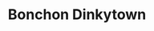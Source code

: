 ---
layout: place
title: "Bonchon Dinkytown"
permalink: /minnesota/minneapolis/bonchon-dinkytown.html
stateAbbr: MN
stateName: Minnesota
cityName: Minneapolis
seo:
  name: "Bonchon Dinkytown"
  type: Restaurant
  links: null
description: "Looking for sushi in Minneapolis, Minnesota? Check out Bonchon Dinkytown for a delightful Japanese dining experience. Enjoy a variety of sushi and other dish..."
place_id: ChIJiXumPl8ts1IRDLwYpqdevIQ
photos:
  - name: >-
      places/ChIJiXumPl8ts1IRDLwYpqdevIQ/photos/AeeoHcK6cBlz6pTyoB379h0IrvRCNZcb7Yj2eS-tN8pnpRMKxTHd9ClLfOpMV9V8XV5Rj4HufAFE1U2wfTbBbyLzj_IfiYHak3RHL7lirC6RcRkRXU9ayKy-WnyyUxDiwY7A9prnYraYpcE1wsqPWbOz0EPdJo6LRvln7fE1h_MtR57rVwzqY0q6kigwqvHDH13Y_-Ws1Oh6ifolQMr-7DBKcaEPzb-GpvfHxY7DrukXEBN3KS_I9yesA_WmKaES8Nc721dPTQzZq3FQKLys5aJtAjbZH_fKO7UYDvgIBxMWgEfqpJqADCNha4UJRYOb149SSQlWUCxySxHhGlcbI5G1vMy9-N2K3ZRgsAtIwG6qfeMyExbdRdsTxyosZdgc0o9yhOBJ-tdgVrqOBQRaMmz8yGZhyv6kaiFBsBXK_sTppv2tDA
    widthPx: 3024
    heightPx: 3024
    authorAttributions:
      - displayName: Alex Frankki
        uri: https://maps.google.com/maps/contrib/108019317635094392738
        photoUri: >-
          https://lh3.googleusercontent.com/a-/ALV-UjXmpRvz5zYew2n72DWKxsLdD8Vj2kDB2Vm-CFYv2dlCDYxVWxA0GQ=s100-p-k-no-mo
    flagContentUri: >-
      https://www.google.com/local/imagery/report/?cb_client=maps_api_places.places_api&image_key=!1e10!2sCIHM0ogKEICAgID26aj8VQ&hl=en-US
    googleMapsUri: >-
      https://www.google.com/maps/place//data=!3m4!1e2!3m2!1sCIHM0ogKEICAgID26aj8VQ!2e10!4m2!3m1!1s0x52b32d5f3ea67b89:0x84bc5ea7a618bc0c
  - name: >-
      places/ChIJiXumPl8ts1IRDLwYpqdevIQ/photos/AeeoHcKHGT1RJd3Vpk4qXLjbYUzTyUDkHsN0pLrX8v_YdgSlP6DRDSvlbISvLpUoFmJqAxM8NijM0Y_gDJH2o3AnDT_iu7jxQHQg_i8fiJIbL_eO1W_vp0iSBFJTmd3oCcDZGAjDsINouJzau5BN3HrAambGbMGLeXiqHoxqyHPflR9vn_k5voKrEM1CDTl9RYJUPt13xIxWfCY_VqhORrib9J4EwTOoFVQbArCAeVoS8NrFmG38K_ktfRw8nV91h_F4Tk3TjBbQymB-fRUv_bcsJ9tEE8EhAx0ZK3ycrM-VH1WmSQ
    widthPx: 800
    heightPx: 800
    authorAttributions:
      - displayName: Bonchon Dinkytown
        uri: https://maps.google.com/maps/contrib/114126059350869295418
        photoUri: >-
          https://lh3.googleusercontent.com/a-/ALV-UjWmLmLw2W5H0HMTPcssKhQcQNnlVI5vCgg36Lo95aMQAtIyrdpO=s100-p-k-no-mo
    flagContentUri: >-
      https://www.google.com/local/imagery/report/?cb_client=maps_api_places.places_api&image_key=!1e10!2sAF1QipNsX_lXeg7PThhPwV0ckEe5miACkVYpBEmFEzPY&hl=en-US
    googleMapsUri: >-
      https://www.google.com/maps/place//data=!3m4!1e2!3m2!1sAF1QipNsX_lXeg7PThhPwV0ckEe5miACkVYpBEmFEzPY!2e10!4m2!3m1!1s0x52b32d5f3ea67b89:0x84bc5ea7a618bc0c
  - name: >-
      places/ChIJiXumPl8ts1IRDLwYpqdevIQ/photos/AeeoHcIGiMw1Cj9oO96EbWxbAoN_jVPWBorId0USgG8wWdZllSkqYSYhGArlAw_mIpEW7-mXaVPZiBx-9Sql8IhAWGH2NI4pC83S9Pk2PBUds26DmgM28m04be2lpFCo5Fo7Bevohg7Sw4lc4wKoen8Bp13rvaLDJ3rBmcjwfhMBU9vlERAMhrIjRsZscfvh9U8yCGkWdpIpz2GfchFji02hrEk646Cd7N01iw9gBfcCaFjKckqjhoxsGyxS5zRCz3Zx7IBAEMtiy6xQlSIXbIfhD_KOwSXtcrCYnmYcf-Flb2utHA
    widthPx: 1232
    heightPx: 693
    authorAttributions:
      - displayName: Bonchon Dinkytown
        uri: https://maps.google.com/maps/contrib/114126059350869295418
        photoUri: >-
          https://lh3.googleusercontent.com/a-/ALV-UjWmLmLw2W5H0HMTPcssKhQcQNnlVI5vCgg36Lo95aMQAtIyrdpO=s100-p-k-no-mo
    flagContentUri: >-
      https://www.google.com/local/imagery/report/?cb_client=maps_api_places.places_api&image_key=!1e10!2sAF1QipOvTAhnaykixAiLBOYdxxZsMNpJHXYdZ19pn-re&hl=en-US
    googleMapsUri: >-
      https://www.google.com/maps/place//data=!3m4!1e2!3m2!1sAF1QipOvTAhnaykixAiLBOYdxxZsMNpJHXYdZ19pn-re!2e10!4m2!3m1!1s0x52b32d5f3ea67b89:0x84bc5ea7a618bc0c
  - name: >-
      places/ChIJiXumPl8ts1IRDLwYpqdevIQ/photos/AeeoHcJhySyHEMaFMXR8Kv_Q_KrY-JbbaVP3NgzMzq5_T_BHuvB9T8P3Hua5TeBHOAlMR-mXIbDVViVDI7FSXjDKHkoqzypMuOuoyf9G-blw7LNkTbrcVMuEJI1dSq2IFPHDdCifq8NhK9CZEBN7U41hpCHMl6JhCmDnHw1cDMrGYfl5erQDq4Us_yQgrxEekCiRSEeFoKoyWh8RqPcw5Zm_W99zkwoIxS4M3MeaFGd17oT8xBXa3RsGqPZAgvm2DdxNMf2ghY-YQVmBIQO9fjAavx3lFEugvVUIz5nAZr4-3X6YNg
    widthPx: 800
    heightPx: 800
    authorAttributions:
      - displayName: Bonchon Dinkytown
        uri: https://maps.google.com/maps/contrib/114126059350869295418
        photoUri: >-
          https://lh3.googleusercontent.com/a-/ALV-UjWmLmLw2W5H0HMTPcssKhQcQNnlVI5vCgg36Lo95aMQAtIyrdpO=s100-p-k-no-mo
    flagContentUri: >-
      https://www.google.com/local/imagery/report/?cb_client=maps_api_places.places_api&image_key=!1e10!2sAF1QipP9tqVgf69avHuA9kG_RWqCX0R5QmFWfZGKhMvI&hl=en-US
    googleMapsUri: >-
      https://www.google.com/maps/place//data=!3m4!1e2!3m2!1sAF1QipP9tqVgf69avHuA9kG_RWqCX0R5QmFWfZGKhMvI!2e10!4m2!3m1!1s0x52b32d5f3ea67b89:0x84bc5ea7a618bc0c
  - name: >-
      places/ChIJiXumPl8ts1IRDLwYpqdevIQ/photos/AeeoHcLRIjxF0YC0VgaBINMjjDsGVw49t6rj2QZkAUPM7568E6qQIlmY3DZFGLJxr86V1ie9vOIrHow52aug7PniUKUHZyG8J9j_TWkJpTHnRHUg6_wfX1Igz27o-6kZt4hc6YsoadepU2f5aKU6aZo9akAfcCimODz47-ixvZMvO9eeW69ACgWGm5aTRwv47lYkhF17wNuLIzEXtcblJIV31FfL9iB-HmhQ46GOxz9lB9npXIEXKRy8AfnG1eReFJIIHo0ZsBE0Mdt8Z7mwacru7FfspCHX7RysKEI5gz156cLPmQ
    widthPx: 800
    heightPx: 800
    authorAttributions:
      - displayName: Bonchon Dinkytown
        uri: https://maps.google.com/maps/contrib/114126059350869295418
        photoUri: >-
          https://lh3.googleusercontent.com/a-/ALV-UjWmLmLw2W5H0HMTPcssKhQcQNnlVI5vCgg36Lo95aMQAtIyrdpO=s100-p-k-no-mo
    flagContentUri: >-
      https://www.google.com/local/imagery/report/?cb_client=maps_api_places.places_api&image_key=!1e10!2sAF1QipNH6eD02aEPy9uTg_U5D6y4Dnd8VwoNQAUX8ubP&hl=en-US
    googleMapsUri: >-
      https://www.google.com/maps/place//data=!3m4!1e2!3m2!1sAF1QipNH6eD02aEPy9uTg_U5D6y4Dnd8VwoNQAUX8ubP!2e10!4m2!3m1!1s0x52b32d5f3ea67b89:0x84bc5ea7a618bc0c
  - name: >-
      places/ChIJiXumPl8ts1IRDLwYpqdevIQ/photos/AeeoHcKZZcU6H_3vwG0jYsGFoKnlW1_jqE8JoenSC0SJfkBYWXSCa7S_-8NVcWdNsaGThYGWj4aPEZrKwACewDjhpnWgW6hCckH0K414pEsJ5OUIfBatRzT3HxqID2z8pQdV7KfjojiqlibUUhv-IjItCT3TPRINPkvOpCExFqJXElTCjYcqnkWqH5bHpAG0uWn5g24koGJc1Z50GP0a8faOzVu4QLkCGtodHlZhqUK4yLm9iTpGMonVa1jzFB8lcDCF9bPEod3vnj4znSbY4cevzgQkBMN77Fjyxe-MKxIjYwSlyA
    widthPx: 800
    heightPx: 800
    authorAttributions:
      - displayName: Bonchon Dinkytown
        uri: https://maps.google.com/maps/contrib/114126059350869295418
        photoUri: >-
          https://lh3.googleusercontent.com/a-/ALV-UjWmLmLw2W5H0HMTPcssKhQcQNnlVI5vCgg36Lo95aMQAtIyrdpO=s100-p-k-no-mo
    flagContentUri: >-
      https://www.google.com/local/imagery/report/?cb_client=maps_api_places.places_api&image_key=!1e10!2sAF1QipOb57nXdgbTtrOrH7dMUDIqbD1mPeQuIjy6EbOM&hl=en-US
    googleMapsUri: >-
      https://www.google.com/maps/place//data=!3m4!1e2!3m2!1sAF1QipOb57nXdgbTtrOrH7dMUDIqbD1mPeQuIjy6EbOM!2e10!4m2!3m1!1s0x52b32d5f3ea67b89:0x84bc5ea7a618bc0c
  - name: >-
      places/ChIJiXumPl8ts1IRDLwYpqdevIQ/photos/AeeoHcKDZYIlTWDlU790ofU7HDwpemJHJTIUf9w_VcYh_zLp0naRu-NHLTdppaHhFUC91IMJaWF5MkyCPYgq8i-9L41Vf_FYcsU2LLT0jkiHVu-SAt5y6tRf6nkU_fBHRJCObML4FrP9h0bGOwKwg2KxdR0RIuxQQqjM_N9KoEp2meqhNsBHoB6xZbjQyBxhJpMbvcIFj8t1crvNnZG0fplEdPT2LMQG3QVyt_wUTdqa4nP_roGbhKboqlbamy5ZXwb_BB3Z5pxkHVD0UxDyJgHruhdroAq5oeMDnZcHCePkJf2guA
    widthPx: 800
    heightPx: 800
    authorAttributions:
      - displayName: Bonchon Dinkytown
        uri: https://maps.google.com/maps/contrib/114126059350869295418
        photoUri: >-
          https://lh3.googleusercontent.com/a-/ALV-UjWmLmLw2W5H0HMTPcssKhQcQNnlVI5vCgg36Lo95aMQAtIyrdpO=s100-p-k-no-mo
    flagContentUri: >-
      https://www.google.com/local/imagery/report/?cb_client=maps_api_places.places_api&image_key=!1e10!2sAF1QipM6eYe4NIW9jxnNF8veCJXetW71JprHYzlVGrcR&hl=en-US
    googleMapsUri: >-
      https://www.google.com/maps/place//data=!3m4!1e2!3m2!1sAF1QipM6eYe4NIW9jxnNF8veCJXetW71JprHYzlVGrcR!2e10!4m2!3m1!1s0x52b32d5f3ea67b89:0x84bc5ea7a618bc0c
  - name: >-
      places/ChIJiXumPl8ts1IRDLwYpqdevIQ/photos/AeeoHcIORSPJMU9SvgIDvSYms4cmXgyycwIuq97edVVMBm32rIEjHPCec86ximTd7ePkAH8Sud-fEYd3ESpFwtonhPdK8coCAeR8ThBff2e7_f2Py5BWFKRQUkVz1z76C15Zco3JjrjwEjrh9sZbqkPiG9xVV9GHqbAalbTmLffChO1ISohVH7XBfiSEgu6GpSEMDf0umKVAf4QWof68pNVu5b2BbIImCcYoK8ZEigQ4FBdQqAJ5kRSsb0Vv7NgOlwx-j7Xn6z2W2inWZwMuXjFxNUx-G06U2njyBUU7lAWhpIlG0w
    widthPx: 800
    heightPx: 800
    authorAttributions:
      - displayName: Bonchon Dinkytown
        uri: https://maps.google.com/maps/contrib/114126059350869295418
        photoUri: >-
          https://lh3.googleusercontent.com/a-/ALV-UjWmLmLw2W5H0HMTPcssKhQcQNnlVI5vCgg36Lo95aMQAtIyrdpO=s100-p-k-no-mo
    flagContentUri: >-
      https://www.google.com/local/imagery/report/?cb_client=maps_api_places.places_api&image_key=!1e10!2sAF1QipMv7qM7T4M61FvVcYkVb--ZrTstBVBccQYmUWvJ&hl=en-US
    googleMapsUri: >-
      https://www.google.com/maps/place//data=!3m4!1e2!3m2!1sAF1QipMv7qM7T4M61FvVcYkVb--ZrTstBVBccQYmUWvJ!2e10!4m2!3m1!1s0x52b32d5f3ea67b89:0x84bc5ea7a618bc0c
  - name: >-
      places/ChIJiXumPl8ts1IRDLwYpqdevIQ/photos/AeeoHcJ1-2zVI_72nMjgOHgRrXnmte9GxU9G4-oEpPsV9RodzZUck_FTWmHH6kV_rV_awcaH1dMvBOsPEyQimeTbHnxJwlarj_0x8kIbpBY2hT-EFxi2qMNk8Hwq4r3Qkj6b00_WwJgGcNO9kZwpj17r61fI50UHjfyKF0ukaa9wevX2r0lCwyyGd31etEs1wNpmlTR0AG67ulAvsr7AU35ZtaBQaZhin00-U7lMZE5nZJneBuGT4b1TN78gPIewono7I09oYv2Pfd8Qw4Cf7YyB8j3irlkI6L9PPKjtcgGReHrIPw
    widthPx: 800
    heightPx: 800
    authorAttributions:
      - displayName: Bonchon Dinkytown
        uri: https://maps.google.com/maps/contrib/114126059350869295418
        photoUri: >-
          https://lh3.googleusercontent.com/a-/ALV-UjWmLmLw2W5H0HMTPcssKhQcQNnlVI5vCgg36Lo95aMQAtIyrdpO=s100-p-k-no-mo
    flagContentUri: >-
      https://www.google.com/local/imagery/report/?cb_client=maps_api_places.places_api&image_key=!1e10!2sAF1QipNrghUMvOB_iHyBlZiY2TQ3cL3JI2VLQjQ8jgYs&hl=en-US
    googleMapsUri: >-
      https://www.google.com/maps/place//data=!3m4!1e2!3m2!1sAF1QipNrghUMvOB_iHyBlZiY2TQ3cL3JI2VLQjQ8jgYs!2e10!4m2!3m1!1s0x52b32d5f3ea67b89:0x84bc5ea7a618bc0c
  - name: >-
      places/ChIJiXumPl8ts1IRDLwYpqdevIQ/photos/AeeoHcJYlByy45VhJTaGwhrn5Xapxi1-D6ekM1QvaHH78kxJgsbbypcxXN6bF0YPVk2WKUVXbKIH3LwMnDQ_zMuGWJoM3fpsSz8z4v7H6bIs_01VVUtixJalR7KXVY0rI794Ku4xGL7CG-c_s4VOz0yU7vEDkuMvQFasxPjnOUiPZ7RX-4_aKkkRcRknMGesHKASrmFly8o3K4x2Wi5GcSqvRqgdw0cEQJlJwinHqHcsuC2kiCtu6wwYF3VexIgOcg5SQcJs5X0ehKcYYyaYophyNN4xAsyUnCpXaQhcXWDOxOnSuA
    widthPx: 800
    heightPx: 800
    authorAttributions:
      - displayName: Bonchon Dinkytown
        uri: https://maps.google.com/maps/contrib/114126059350869295418
        photoUri: >-
          https://lh3.googleusercontent.com/a-/ALV-UjWmLmLw2W5H0HMTPcssKhQcQNnlVI5vCgg36Lo95aMQAtIyrdpO=s100-p-k-no-mo
    flagContentUri: >-
      https://www.google.com/local/imagery/report/?cb_client=maps_api_places.places_api&image_key=!1e10!2sAF1QipOJ1ibdeqdEQhhjmAggDvN1MeeMHsHeXp6yby1E&hl=en-US
    googleMapsUri: >-
      https://www.google.com/maps/place//data=!3m4!1e2!3m2!1sAF1QipOJ1ibdeqdEQhhjmAggDvN1MeeMHsHeXp6yby1E!2e10!4m2!3m1!1s0x52b32d5f3ea67b89:0x84bc5ea7a618bc0c
address: 406 14th Ave SE, Minneapolis, MN 55414, USA
street: 406 14th Ave SE
city: Minneapolis
state: MN
zip: '55414'
country: USA
neighborhood: Dinkytown
latitude: '44.980703'
longitude: '-93.235315'
accessibility_options:
  wheelchairAccessibleEntrance: true
  wheelchairAccessibleRestroom: true
  wheelchairAccessibleSeating: true
business_status: OPERATIONAL
name: Bonchon Dinkytown
google_maps_links:
  directionsUri: >-
    https://www.google.com/maps/dir//''/data=!4m7!4m6!1m1!4e2!1m2!1m1!1s0x52b32d5f3ea67b89:0x84bc5ea7a618bc0c!3e0
  placeUri: https://maps.google.com/?cid=9564623782767279116
  writeAReviewUri: >-
    https://www.google.com/maps/place//data=!4m3!3m2!1s0x52b32d5f3ea67b89:0x84bc5ea7a618bc0c!12e1
  reviewsUri: >-
    https://www.google.com/maps/place//data=!4m4!3m3!1s0x52b32d5f3ea67b89:0x84bc5ea7a618bc0c!9m1!1b1
  photosUri: >-
    https://www.google.com/maps/place//data=!4m3!3m2!1s0x52b32d5f3ea67b89:0x84bc5ea7a618bc0c!10e5
primary_type: Asian Restaurant
opening_hours:
  regular: null
  current: null
secondary_opening_hours:
  regular:
    weekdayDescriptions: null
    type: null
  current:
    weekdayDescriptions: null
    type: null
phone: null
price_level: null
price_range: null
rating: null
rating_count: 0
website: null
reviews: null
parking_options: null
payment_options: null
allow_dogs: null
curbside_pickup: null
delivery: null
dine_in: null
good_for_children: null
good_for_groups: null
good_for_sports: null
live_music: null
menu_for_children: null
outdoor_seating: null
reservable: null
restroom: null
serves_beer: null
serves_breakfast: null
serves_brunch: null
serves_cocktails: null
serves_coffee: null
serves_dinner: null
serves_dessert: null
serves_lunch: null
serves_vegetarian_food: null
serves_wine: null
takeout: null
summary: null

---